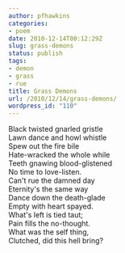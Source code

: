 ```yaml
---
author: pfhawkins
categories:
- poem
date: 2010-12-14T00:12:29Z
slug: grass-demons
status: publish
tags:
- demon
- grass
- rue
title: Grass Demons
url: /2010/12/14/grass-demons/
wordpress_id: "110"
---
```


Black twisted gnarled gristle  
Lawn dance and howl whistle  
Spew out the fire bile  
Hate-wracked the whole while  
Teeth gnawing blood-glistened  
No time to love-listen.  
Can't rue the damned day  
Eternity's the same way  
Dance down the death-glade  
Empty with heart spayed.  
What's left is tied taut;  
Pain fills the no-thought.  
What was the self thing,  
Clutched, did this hell bring?  

